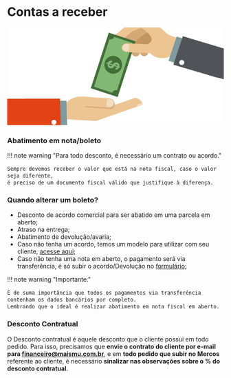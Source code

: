 # Contas a receber

![contasareceber](/assets/images/contas_a_receber1.png#center)

### Abatimento em nota/boleto

!!! note warning "Para todo desconto, é necessário um contrato ou acordo."

    Sempre devemos receber o valor que está na nota fiscal, caso o valor seja diferente, 
    é preciso de um documento fiscal válido que justifique à diferença.

### Quando alterar um boleto? 

- Desconto de acordo comercial para ser abatido em uma parcela em aberto;
- Atraso na entrega;
- Abatimento de devolução/avaria;
- Caso não tenha um acordo, temos um modelo para utilizar com seu cliente, [acesse aqui;](https://docs.google.com/spreadsheets/d/176ry_N9R6YiHd7y4VOKFMjMv1Jh7WGTG/edit#gid=1992326151)
- Caso não tenha uma nota em aberto, o pagamento será via transferência, é só subir o acordo/Devolução no [formulário;](https://docs.google.com/forms/d/e/1FAIpQLSerzIlouy5DkisGHG8GG8hnIYg7KSi5jjxD2kX_8k0ctx7iVg/viewform)

!!! note warning "Importante."

    É de suma importância que todos os pagamentos via transferência contenham os dados bancários por completo.
    Lembrando que o ideal é realizar abatimento em nota fiscal em aberto.

### Desconto Contratual

O Desconto contratual é aquele desconto que o cliente possui em todo pedido.
Para isso, precisamos que **envie o contrato do cliente por e-mail para financeiro@maismu.com.br**, e em **todo pedido que subir no Mercos** referente ao cliente, é necessário **sinalizar nas observações sobre o % do desconto contratual**.